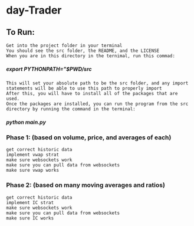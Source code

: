 # day-Trader
## To Run:
    Get into the project folder in your terminal
    You should see the src folder, the README, and the LICENSE
    When you are in this directory in the ternimal, run this commad:
   ##### export PYTHONPATH="$PWD/src
    This will set your absolute path to be the src folder, and any import statements will be able to use this path to properly import
    After this, you will have to install all of the packages that are used.
    Once the packages are installed, you can run the program from the src directory by running the command in the terminal:
   ##### python main.py
	
### Phase 1: (based on volume, price, and averages of each)
    get correct historic data
    implement vwap strat
    make sure websockets work
    make sure you can pull data from websockets
    make sure vwap works

### Phase 2: (based on many moving averages and ratios)
    get correct historic data
    implement IC strat
    make sure websockets work
    make sure you can pull data from websockets
    make sure IC works
